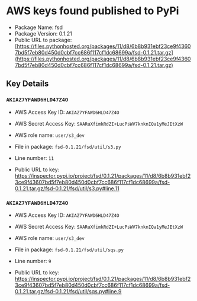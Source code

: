 # AWS keys found published to PyPi

* Package Name: fsd
* Package Version: 0.1.21
* Public URL to package: [https://files.pythonhosted.org/packages/11/d8/6b8b931ebf23ce9f43607bd5f7eb80d450d0cbf7cc686f117cf1dc68699a/fsd-0.1.21.tar.gz](https://files.pythonhosted.org/packages/11/d8/6b8b931ebf23ce9f43607bd5f7eb80d450d0cbf7cc686f117cf1dc68699a/fsd-0.1.21.tar.gz)

## Key Details

### `AKIAZ7YFAWD6HLD47Z4O`

* AWS Access Key ID: `AKIAZ7YFAWD6HLD47Z4O`
* AWS Secret Access Key: `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` 
* AWS role name: `user/s3_dev`
* File in package: `fsd-0.1.21/fsd/util/s3.py`
* Line number: `11`

* Public URL to key: https://inspector.pypi.io/project/fsd/0.1.21/packages/11/d8/6b8b931ebf23ce9f43607bd5f7eb80d450d0cbf7cc686f117cf1dc68699a/fsd-0.1.21.tar.gz/fsd-0.1.21/fsd/util/s3.py#line.11



### `AKIAZ7YFAWD6HLD47Z4O`

* AWS Access Key ID: `AKIAZ7YFAWD6HLD47Z4O`
* AWS Secret Access Key: `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` 
* AWS role name: `user/s3_dev`
* File in package: `fsd-0.1.21/fsd/util/sqs.py`
* Line number: `9`

* Public URL to key: https://inspector.pypi.io/project/fsd/0.1.21/packages/11/d8/6b8b931ebf23ce9f43607bd5f7eb80d450d0cbf7cc686f117cf1dc68699a/fsd-0.1.21.tar.gz/fsd-0.1.21/fsd/util/sqs.py#line.9


